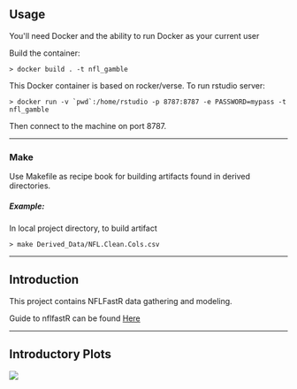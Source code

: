 Usage
-----

You'll need Docker and the ability to run Docker as your current user

Build the container:

    > docker build . -t nfl_gamble
    
This Docker container is based on rocker/verse. To run rstudio server:

    > docker run -v `pwd`:/home/rstudio -p 8787:8787 -e PASSWORD=mypass -t nfl_gamble
    
Then connect to the machine on port 8787.

***

### Make
Use Makefile as recipe book for building artifacts found in derived directories. 

##### Example:
In local project directory, to build artifact

    > make Derived_Data/NFL.Clean.Cols.csv
    
***

Introduction
------------

This project contains NFLFastR data gathering and modeling.  

Guide to nflfastR can be found [Here](https://cran.r-project.org/web/packages/nflfastR/readme/README.html)

***

Introductory Plots
------------------


![](README_Graphics/Forced.Fumbles.2020.gif)
